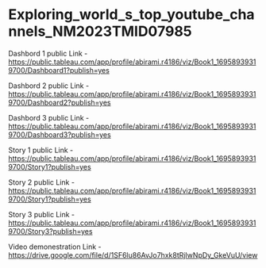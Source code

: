 # Exploring_world_s_top_youtube_channels_NM2023TMID07985

Dashbord 1 public Link -https://public.tableau.com/app/profile/abirami.r4186/viz/Book1_16958939319700/Dashboard1?publish=yes

Dashbord 2 public Link -https://public.tableau.com/app/profile/abirami.r4186/viz/Book1_16958939319700/Dashboard2?publish=yes

Dashbord 3 public Link -https://public.tableau.com/app/profile/abirami.r4186/viz/Book1_16958939319700/Dashboard3?publish=yes

Story    1 public Link -https://public.tableau.com/app/profile/abirami.r4186/viz/Book1_16958939319700/Story1?publish=yes

Story    2 public Link -https://public.tableau.com/app/profile/abirami.r4186/viz/Book1_16958939319700/Story1?publish=yes

Story    3 public Link -https://public.tableau.com/app/profile/abirami.r4186/viz/Book1_16958939319700/Story3?publish=yes

Video demonestration Link - https://drive.google.com/file/d/1SF6lu86AvJo7hxk8tRjIwNpDy_GkeVuU/view

